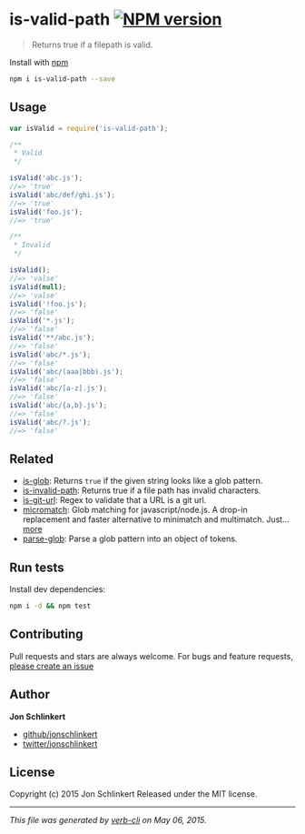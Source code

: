 # is-valid-path [![NPM version](https://badge.fury.io/js/is-valid-path.svg)](http://badge.fury.io/js/is-valid-path)

> Returns true if a filepath is valid.

Install with [npm](https://www.npmjs.com/)

```bash
npm i is-valid-path --save
```

## Usage

```js
var isValid = require('is-valid-path');

/**
 * Valid
 */

isValid('abc.js');
//=> 'true'
isValid('abc/def/ghi.js');
//=> 'true'
isValid('foo.js');
//=> 'true'

/**
 * Invalid
 */

isValid();
//=> 'valse'
isValid(null);
//=> 'valse'
isValid('!foo.js');
//=> 'false'
isValid('*.js');
//=> 'false'
isValid('**/abc.js');
//=> 'false'
isValid('abc/*.js');
//=> 'false'
isValid('abc/(aaa|bbb).js');
//=> 'false'
isValid('abc/[a-z].js');
//=> 'false'
isValid('abc/{a,b}.js');
//=> 'false'
isValid('abc/?.js');
//=> 'false'
```

## Related

* [is-glob](https://github.com/jonschlinkert/is-glob): Returns `true` if the given string looks like a glob pattern.
* [is-invalid-path](https://github.com/jonschlinkert/is-invalid-path): Returns true if a file path has invalid characters.
* [is-git-url](https://github.com/jonschlinkert/is-git-url): Regex to validate that a URL is a git url.
* [micromatch](https://github.com/jonschlinkert/micromatch): Glob matching for javascript/node.js. A drop-in replacement and faster alternative to minimatch and multimatch. Just… [more](https://github.com/jonschlinkert/micromatch)
* [parse-glob](https://github.com/jonschlinkert/parse-glob): Parse a glob pattern into an object of tokens.

## Run tests

Install dev dependencies:

```bash
npm i -d && npm test
```

## Contributing

Pull requests and stars are always welcome. For bugs and feature requests, [please create an issue](https://github.com/jonschlinkert/is-valid-path/issues)

## Author

**Jon Schlinkert**

+ [github/jonschlinkert](https://github.com/jonschlinkert)
+ [twitter/jonschlinkert](http://twitter.com/jonschlinkert)

## License

Copyright (c) 2015 Jon Schlinkert
Released under the MIT license.

***

_This file was generated by [verb-cli](https://github.com/assemble/verb-cli) on May 06, 2015._
